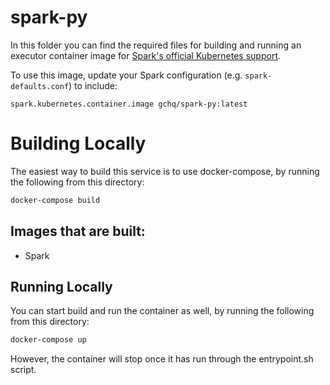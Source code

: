 # spark-py
In this folder you can find the required files for building and running an executor container image for [Spark's official Kubernetes support](http://spark.apache.org/docs/latest/running-on-kubernetes.html).

To use this image, update your Spark configuration (e.g. `spark-defaults.conf`) to include:

```
spark.kubernetes.container.image gchq/spark-py:latest
```

# Building Locally
The easiest way to build this service is to use docker-compose, by running the following from this directory:
```bash
docker-compose build
```
## Images that are built:
* Spark

## Running Locally
You can start build and run the container as well, by running the following from this directory:
```bash
docker-compose up
```
However, the container will stop once it has run through the entrypoint.sh script.


